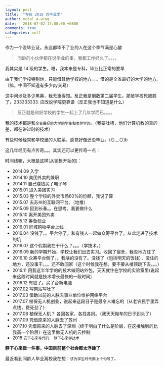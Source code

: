 ```yaml
---
layout: post
title:  "写在 2018 的毕业季"
author: metal A-wing
date:   2018-07-02 17:00:00 +0800
comments: true
categories: self
---
```


作为一个没毕业证。永远都毕不了业的人在这个季节满是心酸

> 同龄的小伙伴都在说毕业的事，我都工作好久了。。。。

我其实是 14 级的学生。嗯，我本来是专科，毕业比正常的要早

由于我们学校特别烂，只能借其他学校的地方。。。借的是全省最好的大学的地方。（嘛，中间不知道有多少py交易）

这中间涉及多少黑幕，我无重得知。反正我是倒数第二届学生。那破学校死翘翘了，233333333. 应改说学院更靠谱（反正我也不知道是什么）

> 反正就是和好学校的学生一起上了几年学而已。。。。

我的技术都是和`全省最好的大学的学生和老师学的`。（我要吐槽，他们计算机教的真的差，都在讲过时的技术）

有些时候经常和学校里的人联系，感觉好像还没毕业。(⊙﹏⊙)b

这几年经历有点传奇。。。其实还可以更传奇一点：

时间线嘛，大概是这样(从销售开始的)：

* 2014.09 入学
* 2014.10 美团外卖的兼职
* 2014.11 自己赚钱买了电子琴
* 2015.01 进入美团实习
* 2015.03 整个学校的外卖市场60%的份额，我说了算
* 2015.07 去苏州的互联网平台。（地推）
* 2015.09 回到长春。。在思考。我要做什么
* 2015.10 离开美团外卖
* 2015.12 筹备创业
* 2016.01 同城购物平台上线
* 2016.04 没钱了。。平台停了。和有钱人一起做众筹平台了。从此走进了技术的坑
* 2016.07 这个假期我在干什么？。。。（学技术。）
* 2016.09 新的学期开始，学校让我们出去实习。收回了宿舍，我没地方住了
* 2016.10 众筹平台倒了。。我啥的没有了。没钱了（包括明天的饭钱），没住的地方，还没事干。。。还不敢回家（这个时候我在想，要不要从楼顶跳下去。。。）
* 2016.11 用我这半年学的的技术做网站外包，天天就住在学校的实验室里(说起来这段时间就是技术增长最快的一段时间)
* 2016.12 有钱了。买了台新电脑
* 2017.02 写网站写吐了
* 2017.03 借助以前的人脉去事业单位维护网络平台
* 2017.07 植保无人机创业，说起来这段日子是最令人难忘的（从老农民手里弄点钱，费死劲了）
* 2017.08 植保无人机？ 各回各家，各找各妈。（我天天飚车的日子到头了）
* 2017.09 凭借原来的人脉去了苏州
* 2017.10 凭借原来的人脉去了深圳（终于明白了什么是阶层，在这接触到的比我高一个阶层）在这里做无人机的云控制
* 2018 `安下心来写代码  静下心来学技术`

**静下心来做一件事，中国目前整个社会都太浮躁了**

最近看到同龄人毕业离校我在想：`该为学生时代画上个句号了。`

